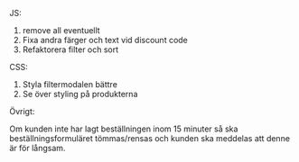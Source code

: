 JS:

1. remove all eventuellt
2. Fixa andra färger och text vid discount code
3. Refaktorera filter och sort

CSS:

1. Styla filtermodalen bättre
2. Se över styling på produkterna

Övrigt:

Om kunden inte har lagt beställningen inom 15 minuter så ska beställningsformuläret tömmas/rensas och kunden ska meddelas att denne är för långsam.
